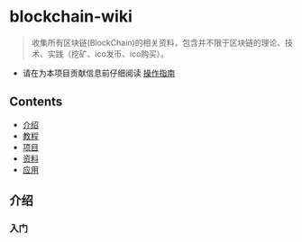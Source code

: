 # blockchain-wiki
> 收集所有区块链(BlockChain)的相关资料，包含并不限于区块链的理论、技术、实践（挖矿、ico发币、ico购买）。

- 请在为本项目贡献信息前仔细阅读 [操作指南](https://github.com/sindresorhus/awesome/blob/master/contributing.md) 

## Contents

- [介绍](#介绍)
- [教程](#教程)
- [项目](#项目)
- [资料](#资料)
- [应用](#应用)

## 介绍
### 入门
